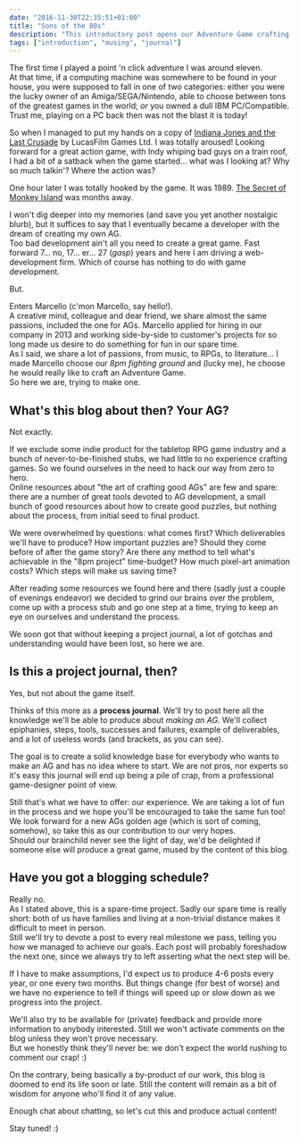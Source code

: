 ```yaml
---
date: "2016-11-30T22:35:51+01:00"
title: "Sons of the 80s"
description: "This introductory post opens our Adventure Game crafting journal. If you plan to make you point & click AG, you may find here some useful information about the process."
tags: ["introduction", "musing", "journal"]
---
```


The first time I played a point 'n click adventure I was around eleven.  
At that time, if a computing machine was somewhere to be found in your house, you were supposed to fall in one of two categories: either you were the lucky owner of an Amiga/SEGA/Nintendo, able to choose between tons of the greatest games in the world; _or_ you owned a dull IBM PC/Compatible.  
Trust me, playing on a PC back then was not the blast it is today!

<!--more-->

So when I managed to put my hands on a copy of [Indiana Jones and the Last Crusade](https://en.wikipedia.org/wiki/Indiana_Jones_and_the_Last_Crusade:_The_Graphic_Adventure) by LucasFilm Games Ltd. I was totally aroused! Looking forward for a great action game, with Indy whiping bad guys on a train roof, I had a bit of a satback when the game started... what was I looking at? Why so much talkin'? Where the action was?

One hour later I was totally hooked by the game. It was 1989. [The Secret of Monkey Island](https://en.wikipedia.org/wiki/The_Secret_of_Monkey_Island) was months away.

I won't dig deeper into my memories (and save you yet another nostalgic blurb), but it suffices to say that I eventually became a developer with the dream of creating my own AG.  
Too bad development ain't all you need to create a great game. Fast forward 7... no, 17... er... 27 (_gasp_) years and here I am driving a web-development firm. Which of course has nothing to do with game development.

But.

Enters Marcello (c'mon Marcello, say hello!).  
A creative mind, colleague and dear friend, we share almost the same passions, included the one for AGs. Marcello applied for hiring in our company in 2013 and working side-by-side to customer's projects for so long made us desire to do something for fun in our spare time.  
As I said, we share a lot of passions, from music, to RPGs, to literature... I made Marcello choose our _8pm fighting ground_ and (lucky me), he choose he would really like to craft an Adventure Game.  
So here we are, trying to make one.

## What's this blog about then? Your AG?

Not exactly.

If we exclude some indie product for the tabletop RPG game industry and a bunch of never-to-be-finished stubs, we had little to no experience crafting games. So we found ourselves in the need to hack our way from zero to hero.  
Online resources about "the art of crafting good AGs" are few and spare: there are a number of great tools devoted to AG development, a small bunch of good resources about how to create good puzzles, but nothing about the process, from initial seed to final product.

We were overwhelmed by questions: what comes first? Which deliverables we'll have to produce? How important puzzles are? Should they come before of after the game story? Are there any method to tell what's achievable in the "8pm project" time-budget? How much pixel-art animation costs? Which steps will make us saving time?

After reading some resources we found here and there (sadly just a couple of evenings endeavor) we decided to grind our brains over the problem, come up with a process stub and go one step at a time, trying to keep an eye on ourselves and understand the process.

We soon got that without keeping a project journal, a lot of gotchas and understanding would have been lost, so here we are.

## Is this a project journal, then?

Yes, but not about the game itself.

Thinks of this more as a **process journal**. We'll try to post here all the knowledge we'll be able to produce about _making an AG_. We'll collect epiphanies, steps, tools, successes and failures, example of deliverables, and a lot of useless words (and brackets, as you can see).

The goal is to create a solid knowledge base for everybody who wants to make an AG and has no idea where to start. We are not pros, nor experts so it's easy this journal will end up being a pile of crap, from a professional game-designer point of view.

Still that's what we have to offer: our experience. We are taking a lot of fun in the process and we hope you'll be encouraged to take the same fun too! We look forward for a new AGs golden age (which is sort of coming, somehow), so take this as our contribution to our very hopes.  
Should our brainchild never see the light of day, we'd be delighted if someone else will produce a great game, mused by the content of this blog.

## Have you got a blogging schedule?

Really no.  
As I stated above, this is a spare-time project. Sadly our spare time is really short: both of us have families and living at a non-trivial distance makes it difficult to meet in person.  
Still we'll try to devote a post to every real milestone we pass, telling you how we managed to achieve our goals. Each post will probably foreshadow the next one, since we always try to left asserting what the next step will be.

If I have to make assumptions, I'd expect us to produce 4-6 posts every year, or one every two months. But things change (for best of worse) and we have no experience to tell if things will speed up or slow down as we progress into the project.

We'll also try to be available for (private) feedback and provide more information to anybody interested. Still we won't activate comments on the blog unless they won't prove necessary.  
But we honestly think they'll never be: we don't expect the world rushing to comment our crap! :)

On the contrary, being basically a by-product of our work, this blog is doomed to end its life soon or late. Still the content will remain as a bit of wisdom for anyone who'll find it of any value.  

Enough chat about chatting, so let's cut this and produce actual content!

Stay tuned! :)
